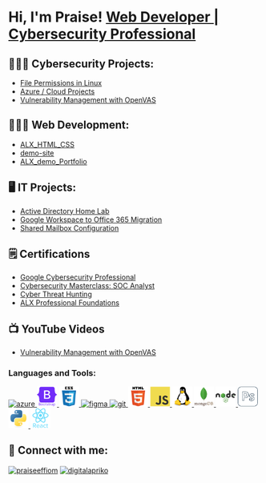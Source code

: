 <h1>Hi, I'm Praise! <a href="https://www.linkedin.com/in/praiseeffiom/">Web Developer | Cybersecurity Professional</a></h1>

<h2>👨🏽‍💻 Cybersecurity Projects:</h2>

- [File Permissions in Linux](https://github.com/effiompraise/File-Permissions-in-Linux)
- [Azure / Cloud Projects](https://github.com/effiompraise/Azure-Cloud-SOC)
- [Vulnerability Management with OpenVAS](https://github.com/effiompraise/OpenVAS)

<h2>👨🏽‍💻 Web Development:</h2>

- [ALX_HTML_CSS](https://github.com/effiompraise/alx_html_css)
- [demo-site](https://github.com/effiompraise/Phone_Accessories)
- [ALX_demo_Portfolio](https://github.com/effiompraise/My_First_Portfolio)


<h2>🖥️ IT Projects:</h2>

- [Active Directory Home Lab](https://github.com/effiompraise/ActiveDirectoryLab/tree/main)
- [Google Workspace to Office 365 Migration](https://www.upwork.com/freelancers/~013e8df6d618f7fd6a)
- [Shared Mailbox Configuration](https://www.upwork.com/freelancers/~013e8df6d618f7fd6a)

<h2>🗒️ Certifications</h2>

- [Google Cybersecurity Professional](https://www.credly.com/badges/b667b1f4-bba0-45cf-b45f-0a5b175b6c77)
- [Cybersecurity Masterclass: SOC Analyst](https://app.kajabi.com/certificates/09c5ab88)
- [Cyber Threat Hunting](https://issuer.gutenbergcerts.com/pdf/20230119-ACTI-kb00_5c37498e-95ec-4ce2-8ae0-33047b5d8321.pdf)
- [ALX Professional Foundations](https://imgur.com/GMInUk6)

<h2>📺 YouTube Videos</h2>

- [Vulnerability Management with OpenVAS](https://youtu.be/AWqZiFHunkk?feature=shared)


<h3 align="left">Languages and Tools:</h3>
<p align="left"> <a href="https://azure.microsoft.com/en-in/" target="_blank" rel="noreferrer"> <img src="https://www.vectorlogo.zone/logos/microsoft_azure/microsoft_azure-icon.svg" alt="azure" width="40" height="40"/> </a> <a href="https://getbootstrap.com" target="_blank" rel="noreferrer"> <img src="https://raw.githubusercontent.com/devicons/devicon/master/icons/bootstrap/bootstrap-plain-wordmark.svg" alt="bootstrap" width="40" height="40"/> </a> <a href="https://www.w3schools.com/css/" target="_blank" rel="noreferrer"> <img src="https://raw.githubusercontent.com/devicons/devicon/master/icons/css3/css3-original-wordmark.svg" alt="css3" width="40" height="40"/> </a> <a href="https://www.figma.com/" target="_blank" rel="noreferrer"> <img src="https://www.vectorlogo.zone/logos/figma/figma-icon.svg" alt="figma" width="40" height="40"/> </a> <a href="https://git-scm.com/" target="_blank" rel="noreferrer"> <img src="https://www.vectorlogo.zone/logos/git-scm/git-scm-icon.svg" alt="git" width="40" height="40"/> </a> <a href="https://www.w3.org/html/" target="_blank" rel="noreferrer"> <img src="https://raw.githubusercontent.com/devicons/devicon/master/icons/html5/html5-original-wordmark.svg" alt="html5" width="40" height="40"/> </a> <a href="https://developer.mozilla.org/en-US/docs/Web/JavaScript" target="_blank" rel="noreferrer"> <img src="https://raw.githubusercontent.com/devicons/devicon/master/icons/javascript/javascript-original.svg" alt="javascript" width="40" height="40"/> </a> <a href="https://www.linux.org/" target="_blank" rel="noreferrer"> <img src="https://raw.githubusercontent.com/devicons/devicon/master/icons/linux/linux-original.svg" alt="linux" width="40" height="40"/> </a> <a href="https://www.mongodb.com/" target="_blank" rel="noreferrer"> <img src="https://raw.githubusercontent.com/devicons/devicon/master/icons/mongodb/mongodb-original-wordmark.svg" alt="mongodb" width="40" height="40"/> </a> <a href="https://nodejs.org" target="_blank" rel="noreferrer"> <img src="https://raw.githubusercontent.com/devicons/devicon/master/icons/nodejs/nodejs-original-wordmark.svg" alt="nodejs" width="40" height="40"/> </a> <a href="https://www.photoshop.com/en" target="_blank" rel="noreferrer"> <img src="https://raw.githubusercontent.com/devicons/devicon/master/icons/photoshop/photoshop-line.svg" alt="photoshop" width="40" height="40"/> </a> <a href="https://www.python.org" target="_blank" rel="noreferrer"> <img src="https://raw.githubusercontent.com/devicons/devicon/master/icons/python/python-original.svg" alt="python" width="40" height="40"/> </a> <a href="https://reactjs.org/" target="_blank" rel="noreferrer"> <img src="https://raw.githubusercontent.com/devicons/devicon/master/icons/react/react-original-wordmark.svg" alt="react" width="40" height="40"/> </a>


<h2> 🤳 Connect with me:</h2>

<p align="left">
<a href="https://linkedin.com/in/praiseeffiom" target="blank"><img align="center" src="https://raw.githubusercontent.com/rahuldkjain/github-profile-readme-generator/master/src/images/icons/Social/linked-in-alt.svg" alt="praiseeffiom" height="30" width="40" /></a>
<a href="https://www.youtube.com/@digitalapriko" target="blank"><img align="center" src="https://raw.githubusercontent.com/rahuldkjain/github-profile-readme-generator/master/src/images/icons/Social/youtube.svg" alt="digitalapriko" height="30" width="40" /></a>
</p>









<!--
**joshmadakor1/joshmadakor1** is a ✨ _special_ ✨ repository because its `README.md` (this file) appears on your GitHub profile.

Here are some ideas to get you started:

- 🔭 I’m currently working on ...
- 🌱 I’m currently learning ...
- 👯 I’m looking to collaborate on ...
- 🤔 I’m looking for help with ...
- 💬 Ask me about ...
- 📫 How to reach me: ...
- 😄 Pronouns: ...
- ⚡ Fun fact: ...
-->
